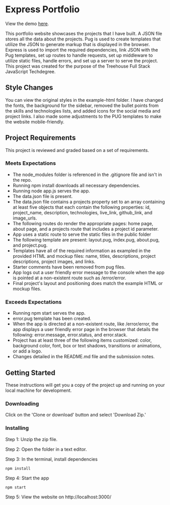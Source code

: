 # Express Portfolio

View the demo [here](https://mmgolden-express-portfolio.herokuapp.com/).

This portfolio website showcases the projects that I have built. A JSON file stores all the data about the projects. Pug is used to create templates that utilize the JSON to generate markup that is displayed in the browser. Express is used to import the required dependencies, link JSON with the Pug templates, set up routes to handle requests, set up middleware to utilize static files, handle errors, and set up a server to serve the project. This project was created for the purpose of the Treehouse Full Stack JavaScript Techdegree.

## Style Changes

You can view the original styles in the example-html folder. I have changed the fonts, the background for the sidebar, removed the bullet points from the skills and technologies lists, and added icons for the social media and project links. I also made some adjustments to the PUG templates to make the website mobile-friendly.

## Project Requirements

This project is reviewed and graded based on a set of requirements.

### Meets Expectations

* The node_modules folder is referenced in the .gitignore file and isn't in the repo.
* Running npm install downloads all necessary dependencies.
* Running node app.js serves the app.
* The data.json file is present.
* The data.json file contains a projects property set to an array containing at least five objects that each contain the following properties: id, project_name, description, technologies, live_link, github_link, and image_urls.
* The following routes do render the appropriate pages: home page, about page, and a projects route that includes a project id parameter.
* App uses a static route to serve the static files in the public folder
* The following template are present: layout.pug, index.pug, about.pug, and project.pug.
* Templates have all of the required information as exampled in the provided HTML and mockup files: name, titles, descriptions, project descriptions, project images, and links.
* Starter comments have been removed from pug files.
* App logs out a user friendly error message to the console when the app is pointed at a non-existent route such as /error/error.
* Final project's layout and positioning does match the example HTML or mockup files.

### Exceeds Expectations

* Running npm start serves the app.
* error.pug template has been created.
* When the app is directed at a non-existent route, like /error/error, the app displays a user friendly error page in the browser that details the following: error.message, error.status, and error.stack.
* Project has at least three of the following items customized: color, background color, font, box or text shadows, transitions or animations, or add a logo.
* Changes detailed in the README.md file and the submission notes.

## Getting Started

These instructions will get you a copy of the project up and running on your local machine for development.

### Downloading

Click on the 'Clone or download' button and select 'Download Zip.'

### Installing

Step 1: Unzip the zip file.

Step 2: Open the folder in a text editor.

Step 3: In the terminal, install dependencies

```
npm install
```

Step 4: Start the app

```
npm start
```
Step 5: View the website on http://localhost:3000/

